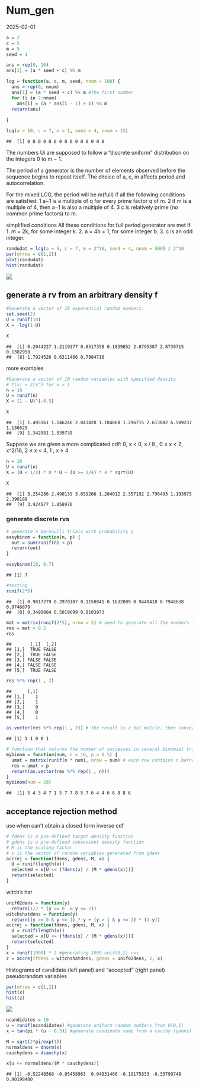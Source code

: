 Num_gen
================
2025-02-01

``` r
a = 2
c = 5
m = 5
seed = 1

ans = rep(0, 10)
ans[1] = (a * seed + c) %% m
```

``` r
lcg = function(a, c, m, seed, nnum = 100) {
  ans = rep(0, nnum)
  ans[1] = (a * seed + c) %% m #the first number
  for (i in 2:nnum)
    ans[i] = (a * ans[i - 1] + c) %% m
  return(ans)
  
}

lcg(a = 10, c = 7, m = 1, seed = 4, nnum = 15)
```

    ##  [1] 0 0 0 0 0 0 0 0 0 0 0 0 0 0 0

The numbers Ui are supposed to follow a “discrete uniform” distribution
on the integers 0 to m − 1.

The period of a generator is the number of elements observed before the
sequence begins to repeat itself. The choice of a, c, m affects period
and autocorrelation.

For the mixed LCG, the period will be m(full) if all the following
conditions are satisfied: 1 a−1 is a multiple of q for every prime
factor q of m. 2 if m is a multiple of 4, then a−1 is also a multiple of
4. 3 c is relatively prime (no common prime factors) to m.

simplified conditions All these conditions for full period generator are
met if 1. m = 2k, for some integer k. 2. a = 4b + 1, for some integer b.
3. c is an odd integer.

``` r
randudat = lcg(a = 5, c = 7, m = 2^10, seed = 4, nnum = 500) / 2^10
par(mfrow = c(1,2))
plot(randudat)
hist(randudat)
```

![](num_gen_files/figure-gfm/unnamed-chunk-3-1.png)<!-- -->

## generate a rv from an arbitrary density f

``` r
#Generate a vector of 10 exponential random numbers:
set.seed(2)
U = runif(10)
X = -log(1-U)

X
```

    ##  [1] 0.2044227 1.2119177 0.8517358 0.1839852 2.8795387 2.8730715 0.1382958
    ##  [8] 1.7924526 0.6311466 0.7984716

more examples

``` r
#Generate a vector of 10 random variables with specified density
# f(x) = 2/x^3 for x > 1
n = 10
U = runif(n)
X = (1 - U)^(-0.5)

X
```

    ##  [1] 1.495161 1.146246 2.043428 1.104868 1.296715 2.613082 6.509237 1.136529
    ##  [9] 1.342081 1.039739

Suppose we are given a more complicated cdf: 0, x \< 0, x / 8 , 0 ≤ x \<
2, x^2/16, 2 ≤ x \< 4, 1 , x ≥ 4.

``` r
n = 10
U = runif(n)
X = (U < 1/4) * 8 * U + (U >= 1/4) * 4 * sqrt(U)

X
```

    ##  [1] 3.254286 2.490139 3.659266 1.204012 2.357192 2.796493 1.193975 2.390189
    ##  [9] 3.924577 1.058976

### generate discrete rvs

``` r
# generate n bernoulli trials with probability p
easybinom = function(n, p) {
  out = sum(runif(n) < p)
  return(out)
}

easybinom(10, 0.7)
```

    ## [1] 7

``` r
#testing
runif(2*5)
```

    ##  [1] 0.9817279 0.2970107 0.1150841 0.1632009 0.9440418 0.7948638 0.9746879
    ##  [8] 0.3490884 0.5019699 0.8103973

``` r
mat = matrix(runif(2*5), nrow = 5) # need to generate all the numbers first, then arrange them in 5 rows...
res = mat < 0.5
res
```

    ##       [,1]  [,2]
    ## [1,]  TRUE FALSE
    ## [2,]  TRUE FALSE
    ## [3,] FALSE FALSE
    ## [4,] FALSE FALSE
    ## [5,]  TRUE FALSE

``` r
res %*% rep(1 , 2)
```

    ##      [,1]
    ## [1,]    1
    ## [2,]    1
    ## [3,]    0
    ## [4,]    0
    ## [5,]    1

``` r
as.vector(res %*% rep(1 , 2)) # the result is a 5x1 matrix, then convert to vector
```

    ## [1] 1 1 0 0 1

``` r
# function that returns the number of successes in several binomial trials
mybinom = function(num, n = 10, p = 0.5) {
  umat = matrix(runif(n * num), nrow = num) # each row contains n bernoulli trials
  res = umat < p
  return(as.vector(res %*% rep(1 , n)))
}
mybinom(num = 20)
```

    ##  [1] 5 4 3 4 7 1 5 7 7 8 5 7 6 4 4 6 6 8 8 6

## acceptance rejection method

use when can’t obtain a closed form inverse cdf

``` r
# fdens is a pre-defined target density function
# gdens is a pre-defined convenient density function
# M is the scaling factor
# x is the vector of random variables generated from gdens
accrej = function(fdens, gdens, M, x) {
  U = runif(length(x))
  selected = x[U <= (fdens(x) / (M * gdens(x)))]
  return(selected)
}
```

witch’s hat

``` r
unif02dens = function(y)
  return(1/2 * (y >= 0  & y <= 2))
witchshatdens = function(y)
  return((y >= 0 & y <= 1) * y + (y > 1 & y <= 2) * (2-y))
accrej = function(fdens, gdens, M, x) {
  U = runif(length(x))
  selected = x[U <= (fdens(x) / (M * gdens(x)))]
  return(selected)
}
x = runif(1000) * 2 #generating 1000 unif(0,2) rvs
z = accrej(fdens = witchshatdens, gdens = unif02dens, 2, x)
```

Histograms of candidate (left panel) and “accepted” (right panel)
pseudorandom variables

``` r
par(mfrow = c(1,2))
hist(x)
hist(z)
```

![](num_gen_files/figure-gfm/unnamed-chunk-12-1.png)<!-- -->

``` r
ncandidates = 10
u = runif(ncandidates) #generate uniform random numbers from U(0,1)
x = tan(pi * (u - 0.5)) #generate candidate samp from a cauchy (gdens)

M = sqrt(2*pi/exp(1))
normaldens = dnorm(x)
cauchydens = dcauchy(x)

x[u <= normaldens/(M * cauchydens)]
```

    ## [1] -0.52248568 -0.05458963  0.04831466 -0.19175833 -0.33799748  0.90198480
